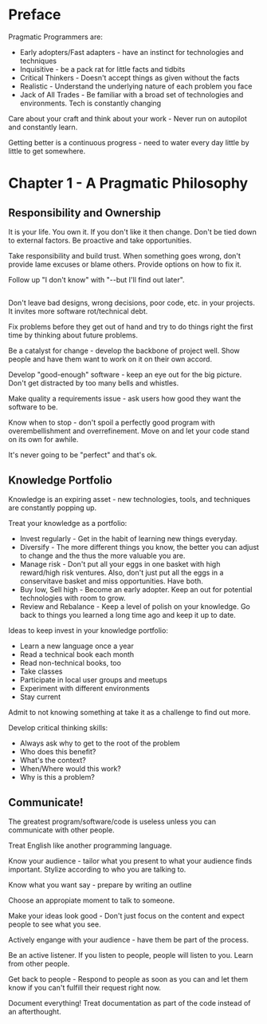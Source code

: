 # Preface
Pragmatic Programmers are:
* Early adopters/Fast adapters - have an instinct for technologies and techniques
* Inquisitive - be a pack rat for little facts and tidbits
* Critical Thinkers - Doesn't accept things as given without the facts
* Realistic - Understand the underlying nature of each problem you face
* Jack of All Trades - Be familiar with a broad set of technologies and environments. Tech is constantly changing

Care about your craft and think about your work - Never run on autopilot and constantly learn.

Getting better is a continuous progress - need to water every day little by little to get somewhere.

# Chapter 1 - A Pragmatic Philosophy

## Responsibility and Ownership

It is your life. You own it. If you don't like it then change. Don't be tied down to external factors. Be proactive and take opportunities.

Take responsibility and build trust. When something goes wrong, don't provide lame excuses or blame others. Provide options on how to fix it.

Follow up "I don't know" with "--but I'll find out later".

##

Don't leave bad designs, wrong decisions, poor code, etc. in your projects. It invites more software rot/technical debt.

Fix problems before they get out of hand and try to do things right the first time by thinking about future problems.

Be a catalyst for change - develop the backbone of project well. Show people and have them want to work on it on their own accord.

Develop "good-enough" software - keep an eye out for the big picture. Don't get distracted by too many bells and whistles.

Make quality a requirements issue - ask users how good they want the software to be.

Know when to stop - don't spoil a perfectly good program with overembellishment and overrefinement. Move on and let your code stand on its own for awhile.

It's never going to be "perfect" and that's ok.

## Knowledge Portfolio

Knowledge is an expiring asset - new technologies, tools, and techniques are constantly popping up.

Treat your knowledge as a portfolio:
* Invest regularly - Get in the habit of learning new things everyday.
* Diversify - The more different things you know, the better you can adjust to change and the thus the more valuable you are.
* Manage risk - Don't put all your eggs in one basket with high reward/high risk ventures. Also, don't just put all the eggs in a conservitave basket and
miss opportunities. Have both.
* Buy low, Sell high - Become an early adopter. Keep an out for potential technologies with room to grow.
* Review and Rebalance - Keep a level of polish on your knowledge. Go back to things you learned a long time ago and keep it up to date.

Ideas to keep invest in your knowledge portfolio:
* Learn a new language once a year
* Read a technical book each month
* Read non-technical books, too
* Take classes
* Participate in local user groups and meetups
* Experiment with different environments
* Stay current

Admit to not knowing something at take it as a challenge to find out more.

Develop critical thinking skills:
* Always ask why to get to the root of the problem
* Who does this benefit?
* What's the context?
* When/Where would this work?
* Why is this a problem?

## Communicate!

The greatest program/software/code is useless unless you can communicate with other people.

Treat English like another programming language.

Know your audience - tailor what you present to what your audience finds important. Stylize according to who you are talking to.

Know what you want say - prepare by writing an outline

Choose an appropiate moment to talk to someone.

Make your ideas look good - Don't just focus on the content and expect people to see what you see.

Actively engange with your audience - have them be part of the process.

Be an active listener. If you listen to people, people will listen to you. Learn from other people.

Get back to people - Respond to people as soon as you can and let them know if you can't fulfill their request right now.

Document everything! Treat documentation as part of the code instead of an afterthought.




